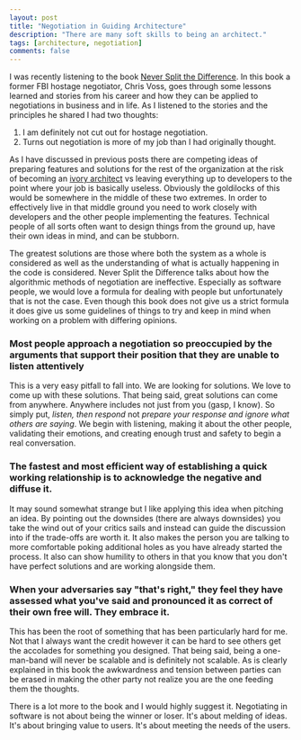 ```yaml
---
layout: post
title: "Negotiation in Guiding Architecture"
description: "There are many soft skills to being an architect."
tags: [architecture, negotiation]
comments: false
---
```


I was recently listening to the book [Never Split the Difference](https://www.amazon.com/Never-Split-Difference-Negotiating-Depended-ebook/dp/B014DUR7L2). In this book a former FBI hostage negotiator, Chris Voss, goes through some lessons learned and stories from his career and how they can be applied to negotiations in business and in life. As I listened to the stories and the principles he shared I had two thoughts: 
1. I am definitely not cut out for hostage negotiation.
2. Turns out negotiation is more of my job than I had originally thought. 

As I have discussed in previous posts there are competing ideas of preparing features and solutions for the rest of the organization at the risk of becoming an [ivory architect](http://www.gitshah.com/2011/01/ivory-tower-architect.html) vs leaving everything up to developers to the point where your job is basically useless. Obviously the goldilocks of this would be somewhere in the middle of these two extremes. In order to effectively live in that middle ground you need to work closely with developers and the other people implementing the features. Technical people of all sorts often want to design things from the ground up, have their own ideas in mind, and can be stubborn. 

The greatest solutions are those where both the system as a whole is considered as well as the understanding of what is actually happening in the code is considered. Never Split the Difference talks about how the algorithmic methods of negotiation are ineffective. Especially as software people, we would love a formula for dealing with people but unfortunately that is not the case. Even though this book does not give us a strict formula it does give us some guidelines of things to try and keep in mind when working on a problem with differing opinions. 

### Most people approach a negotiation so preoccupied by the arguments that support their position that they are unable to listen attentively
This is a very easy pitfall to fall into. We are looking for solutions. We love to come up with these solutions. That being said, great solutions can come from anywhere. Anywhere includes not just from you (gasp, I know). So simply put, _listen, then respond_ not _prepare your response and ignore what others are saying_. We begin with listening, making it about the other people, validating their emotions, and creating enough trust and safety to begin a real conversation.

### The fastest and most efficient way of establishing a quick working relationship is to acknowledge the negative and diffuse it.

It may sound somewhat strange but I like applying this idea when pitching an idea. By pointing out the downsides (there are always downsides) you take the wind out of your critics sails and instead can guide the discussion into if the trade-offs are worth it. It also makes the person you are talking to more comfortable poking additional holes as you have already started the process. It also can show humility to others in that you know that you don't have perfect solutions and are working alongside them. 

### When your adversaries say "that's right," they feel they have assessed what you've said and pronounced it as correct of their own free will. They embrace it.

This has been the root of something that has been particularly hard for me. Not that I always want the credit however it can be hard to see others get the accolades for something you designed. That being said, being a one-man-band will never be scalable and is definitely not scalable. As is clearly explained in this book the awkwardness and tension between parties can be erased in making the other party not realize you are the one feeding them the thoughts.

There is a lot more to the book and I would highly suggest it. Negotiating in software is not about being the winner or loser. It's about melding of ideas. It's about bringing value to users. It's about meeting the needs of the users.



